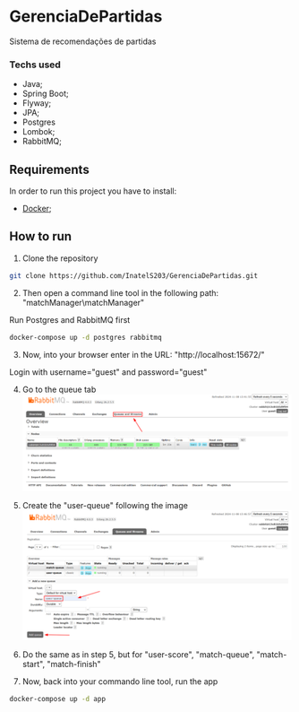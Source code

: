 # GerenciaDePartidas
Sistema de recomendações de partidas

### Techs used
- Java;
- Spring Boot;
- Flyway;
- JPA;
- Postgres
- Lombok;
- RabbitMQ;

## Requirements

In order to run this project you have to install:

- [Docker](https://docs.docker.com/get-docker/);

## How to run

1. Clone the repository
```bash
git clone https://github.com/InatelS203/GerenciaDePartidas.git
```

2. Then open a command line tool in the following path: 
"matchManager\matchManager\"

Run Postgres and RabbitMQ first

```bash
docker-compose up -d postgres rabbitmq
```

3. Now, into your browser enter in the URL: 
"http://localhost:15672/"

Login with username="guest" and password="guest"

4. Go to the queue tab
![Queue tab in RabbitMQ](/documentation/queueTabInRabbitMQ.png)

5. Create the "user-queue" following the image
![Queue tab in RabbitMQ](/documentation/createQueueInRabbitMQ.png)

6. Do the same as in step 5, but for "user-score", "match-queue", "match-start", "match-finish"

7. Now, back into your commando line tool, run the app
 
```bash
docker-compose up -d app
```